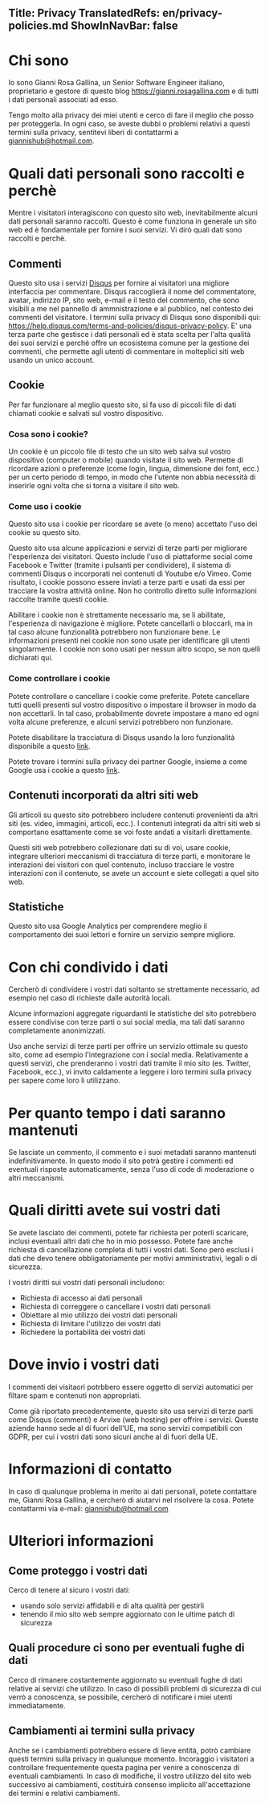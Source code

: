 Title: Privacy
TranslatedRefs: en/privacy-policies.md
ShowInNavBar: false
---
# Chi sono

Io sono Gianni Rosa Gallina, un Senior Software Engineer italiano, proprietario e gestore di questo blog <a href="https://gianni.rosagallina.com">https://gianni.rosagallina.com</a> e di tutti i dati personali associati ad esso.

Tengo molto alla privacy dei miei utenti e cerco di fare il meglio che posso per proteggerla. In ogni caso, se aveste dubbi o problemi relativi a questi termini sulla privacy, sentitevi liberi di contattarmi a [giannishub@hotmail.com](mailto:giannishub@hotmail.com).

# Quali dati personali sono raccolti e perch&egrave;

Mentre i visitatori interagiscono con questo sito web, inevitabilmente alcuni dati personali saranno raccolti. Questo &egrave; come funziona in generale un sito web ed &egrave; fondamentale per fornire i suoi servizi. Vi dir&ograve; quali dati sono raccolti e perch&egrave;.

## Commenti

Questo sito usa i servizi <a href="https://disqus.com/" target="_blank">Disqus</a> per fornire ai visitatori una migliore interfaccia per commentare. Disqus raccoglier&agrave; il nome del commentatore, avatar, indirizzo IP, sito web, e-mail e il testo del commento, che sono visibili a me nel pannello di ammnistrazione e al pubblico, nel contesto dei commenti del visitatore. I termini sulla privacy di Disqus sono disponibili qui: <a href="https://help.disqus.com/terms-and-policies/disqus-privacy-policy" target="_blank">https://help.disqus.com/terms-and-policies/disqus-privacy-policy</a>. E' una terza parte che gestisce i dati personali ed &egrave; stata scelta per l'alta qualit&agrave; dei suoi servizi e perch&egrave; offre un ecosistema comune per la gestione dei commenti, che permette agli utenti di commentare in molteplici siti web usando un unico account.

## Cookie

Per far funzionare al meglio questo sito, si fa uso di piccoli file di dati chiamati cookie e salvati sul vostro dispositivo.

### Cosa sono i cookie?

Un cookie &egrave; un piccolo file di testo che un sito web salva sul vostro dispositivo (computer o mobile) quando visitate il sito web. Permette di ricordare azioni o preferenze (come login, lingua, dimensione dei font, ecc.) per un certo periodo di tempo, in modo che l'utente non abbia necessit&agrave; di inserirle ogni volta che si torna a visitare il sito web.

### Come uso i cookie

Questo sito usa i cookie per ricordare se avete (o meno) accettato l'uso dei cookie su questo sito.

Questo sito usa alcune applicazioni e servizi di terze parti per migliorare l'esperienza dei visitatori. Questo include l'uso di piattaforme social come Facebook e Twitter (tramite i pulsanti per condividere), il sistema di commenti Disqus o incorporati nei contenuti di Youtube e/o Vimeo. Come risultato, i cookie possono essere inviati a terze parti e usati da essi per tracciare la vostra attivit&agrave; online. Non ho controllo diretto sulle informazioni raccolte tramite questi cookie.

Abilitare i cookie non &egrave; strettamente necessario ma, se li abilitate, l'esperienza di navigazione &egrave; migliore. Potete cancellarli o bloccarli, ma in tal caso alcune funzionalit&agrave; potrebbero non funzionare bene. Le informazioni presenti nei cookie non sono usate per identificare gli utenti singolarmente. I cookie non sono usati per nessun altro scopo, se non quelli dichiarati qui.

### Come controllare i cookie

Potete controllare o cancellare i cookie come preferite. Potete cancellare tutti quelli presenti sul vostro dispositivo o impostare il browser in modo da non accettarli. In tal caso, probabilmente dovrete impostare a mano ed ogni volta alcune preferenze, e alcuni servizi potrebbero non funzionare.

Potete disabilitare la tracciatura di Disqus usando la loro funzionalit&agrave; disponibile a questo <a href="https://help.disqus.com/customer/portal/articles/1657951-ad-training-settings" target="_blank">link</a>.

Potete trovare i termini sulla privacy dei partner Google, insieme a come Google usa i cookie a questo <a href="http://www.google.com/policies/privacy/partners/" target="_blank">link</a>.

## Contenuti incorporati da altri siti web

Gli articoli su questo sito potrebbero includere contenuti provenienti da altri siti (es. video, immagini, articoli, ecc.). I contenuti integrati da altri siti web si comportano esattamente come se voi foste andati a visitarli direttamente.

Questi siti web potrebbero collezionare dati su di voi, usare cookie, integrare ulteriori meccanismi di tracciatura di terze parti, e monitorare le interazioni dei visitori con quel contenuto, incluso tracciare le vostre interazioni con il contenuto, se avete un account e siete collegati a quel sito web.

## Statistiche

Questo sito usa Google Analytics per comprendere meglio il comportamento dei suoi lettori e fornire un servizio sempre migliore.

# Con chi condivido i dati

Cercher&ograve; di condividere i vostri dati soltanto se strettamente necessario, ad esempio nel caso di richieste dalle autorit&agrave; locali.

Alcune informazioni aggregate riguardanti le statistiche del sito potrebbero essere condivise con terze parti o sui social media, ma tali dati saranno completamente anonimizzati.

Uso anche servizi di terze parti per offrire un servizio ottimale su questo sito, come ad esempio l'integrazione con i social media. Relativamente a questi servizi, che prenderanno i vostri dati tramite il mio sito (es. Twitter, Facebook, ecc.), vi invito caldamente a leggere i loro termini sulla privacy per sapere come loro li utilizzano.

# Per quanto tempo i dati saranno mantenuti

Se lasciate un commento, il commento e i suoi metadati saranno mantenuti indefinitivamente. In questo modo il sito potr&agrave; gestire i commenti ed eventuali risposte automaticamente, senza l'uso di code di moderazione o altri meccanismi.

# Quali diritti avete sui vostri dati

Se avete lasciato dei commenti, potete far richiesta per poterli scaricare, inclusi eventuali altri dati che ho in mio possesso. Potete fare anche richiesta di cancellazione completa di tutti i vostri dati. Sono per&ograve; esclusi i dati che devo tenere obbligatoriamente per motivi amministrativi, legali o di sicurezza.

I vostri diritti sui vostri dati personali includono:

- Richiesta di accesso ai dati personali
- Richiesta di correggere o cancellare i vostri dati personali
- Obiettare al mio utilizzo dei vostri dati personali
- Richiesta di limitare l'utilizzo dei vostri dati
- Richiedere la portabilit&agrave; dei vostri dati

# Dove invio i vostri dati

I commenti dei visitaori potrbbero essere oggetto di servizi automatici per filtare spam e contenuti non appropriati.

Come gi&agrave; riportato precedentemente, questo sito usa servizi di terze parti come Disqus (commenti) e Arvixe (web hosting) per offrire i servizi. Queste aziende hanno sede al di fuori dell'UE, ma sono servizi compatibili con GDPR, per cui i vostri dati sono sicuri anche al di fuori della UE.

# Informazioni di contatto

In caso di qualunque problema in merito ai dati personali, potete contattare me, Gianni Rosa Gallina, e cercher&ograve; di aiutarvi nel risolvere la cosa. Potete contattarmi via e-mail: [giannishub@hotmail.com](mailto:giannishub@hotmail.com)

# Ulteriori informazioni

## Come proteggo i vostri dati

Cerco di tenere al sicuro i vostri dati:

- usando solo servizi affidabili e di alta qualit&agrave; per gestirli
- tenendo il mio sito web sempre aggiornato con le ultime patch di sicurezza

## Quali procedure ci sono per eventuali fughe di dati

Cerco di rimanere costantemente aggiornato su eventuali fughe di dati relative ai servizi che utilizzo. In caso di possibili problemi di sicurezza di cui verr&ograve; a conoscenza, se possibile, cercher&ograve; di notificare i miei utenti immediatamente.

## Cambiamenti ai termini sulla privacy

Anche se i cambiamenti potrebbero essere di lieve entit&agrave;, potr&ograve; cambiare questi termini sulla privacy in qualunque momento. Incoraggio i visitatori a controllare frequentemente questa pagina per venire a conoscenza di eventuali cambiamenti. In caso di modifiche, il vostro utilizzo del sito web successivo ai cambiamenti, costituir&agrave; consenso implicito all'accettazione dei termini e relativi cambiamenti.